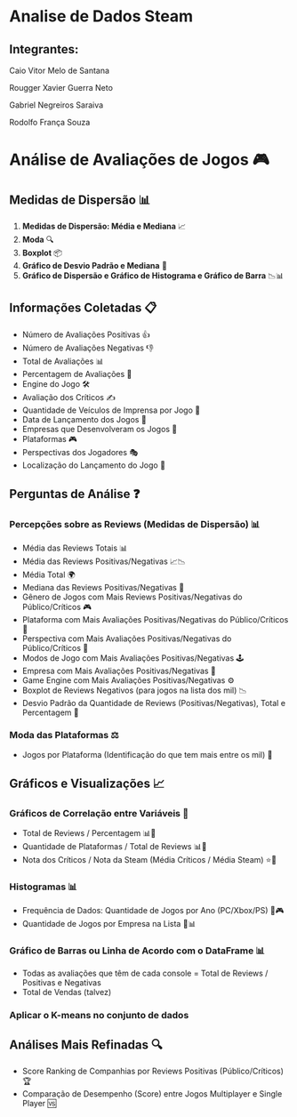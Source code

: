 # Analise de Dados Steam
## Integrantes: 
Caio Vitor Melo de Santana

Rougger Xavier Guerra Neto

Gabriel Negreiros Saraiva

Rodolfo França Souza

# Análise de Avaliações de Jogos 🎮

## Medidas de Dispersão 📊

1. **Medidas de Dispersão: Média e Mediana** 📈
2. **Moda** 🔍
3. **Boxplot** 📦
4. **Gráfico de Desvio Padrão e Mediana** 📏
5. **Gráfico de Dispersão e Gráfico de Histograma e Gráfico de Barra** 📉📊

## Informações Coletadas 📋

- Número de Avaliações Positivas 👍
- Número de Avaliações Negativas 👎
- Total de Avaliações 📊
- Percentagem de Avaliações 💯
- Engine do Jogo 🛠️
- Avaliação dos Críticos ✍️
- Quantidade de Veículos de Imprensa por Jogo 📰
- Data de Lançamento dos Jogos 📅
- Empresas que Desenvolveram os Jogos 🏢
- Plataformas 🎮
- Perspectivas dos Jogadores 🎭
- Localização do Lançamento do Jogo 📍

## Perguntas de Análise ❓

### Percepções sobre as Reviews (Medidas de Dispersão) 📊

- Média das Reviews Totais 📊
- Média das Reviews Positivas/Negativas 📈📉
- Média Total 🌍
- Mediana das Reviews Positivas/Negativas 📏
- Gênero de Jogos com Mais Reviews Positivas/Negativas do Público/Críticos 🎮
- Plataforma com Mais Avaliações Positivas/Negativas do Público/Críticos 📱
- Perspectiva com Mais Avaliações Positivas/Negativas do Público/Críticos 👀
- Modos de Jogo com Mais Avaliações Positivas/Negativas 🕹️
- Empresa com Mais Avaliações Positivas/Negativas 🏅
- Game Engine com Mais Avaliações Positivas/Negativas ⚙️
- Boxplot de Reviews Negativos (para jogos na lista dos mil) 📉
- Desvio Padrão da Quantidade de Reviews (Positivas/Negativas), Total e Percentagem 📏

### Moda das Plataformas ⚖️

- Jogos por Plataforma (Identificação do que tem mais entre os mil) 🔢

## Gráficos e Visualizações 📈

### Gráficos de Correlação entre Variáveis 🔗

- Total de Reviews / Percentagem 📊💯
- Quantidade de Plataformas / Total de Reviews 📊🔢
- Nota dos Críticos / Nota da Steam (Média Críticos / Média Steam) ⭐️💬

### Histogramas 📊

- Frequência de Dados: Quantidade de Jogos por Ano (PC/Xbox/PS) 📅🎮
- Quantidade de Jogos por Empresa na Lista 🏢📊

### Gráfico de Barras ou Linha de Acordo com o DataFrame 📊

- Todas as avaliações que têm de cada console = Total de Reviews / Positivas e Negativas
- Total de Vendas (talvez)

### Aplicar o K-means no conjunto de dados
## Análises Mais Refinadas 🔍

- Score Ranking de Companhias por Reviews Positivas (Público/Críticos) 🏆
- Comparação de Desempenho (Score) entre Jogos Multiplayer e Single Player 🆚
